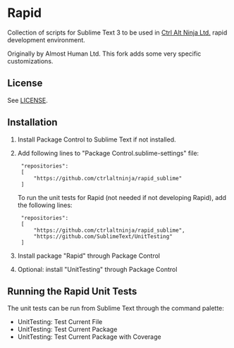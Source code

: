 Rapid
=====

Collection of scripts for Sublime Text 3 to be used in [Ctrl Alt Ninja Ltd.](http://druidstone-game.com) rapid development environment.

Originally by Almost Human Ltd. This fork adds some very specific customizations.

License
-------

See [LICENSE](LICENSE).

Installation
------------

1. Install Package Control to Sublime Text if not installed.

2. Add following lines to "Package Control.sublime-settings" file:

		"repositories":
		[
			"https://github.com/ctrlaltninja/rapid_sublime"
		]

	To run the unit tests for Rapid (not needed if not developing Rapid), add the following lines:

		"repositories":
		[
			"https://github.com/ctrlaltninja/rapid_sublime",
			"https://github.com/SublimeText/UnitTesting"
		]

3. Install package "Rapid" through Package Control

4. Optional: install "UnitTesting" through Package Control

Running the Rapid Unit Tests
----------------------------

The unit tests can be run from Sublime Text through the command palette:

- UnitTesting: Test Current File
- UnitTesting: Test Current Package
- UnitTesting: Test Current Package with Coverage